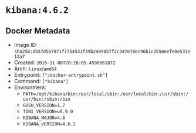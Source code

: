 # `kibana:4.6.2`

## Docker Metadata

- Image ID: `sha256:8b57d567071f7754531f39b2499857f2c347e78ec96b1c3550eefe0e531e13a7`
- Created: `2016-11-08T20:26:05.459886187Z`
- Arch: `linux`/`amd64`
- Entrypoint: `["/docker-entrypoint.sh"]`
- Command: `["kibana"]`
- Environment:
  - `PATH=/opt/kibana/bin:/usr/local/sbin:/usr/local/bin:/usr/sbin:/usr/bin:/sbin:/bin`
  - `GOSU_VERSION=1.7`
  - `TINI_VERSION=v0.9.0`
  - `KIBANA_MAJOR=4.6`
  - `KIBANA_VERSION=4.6.2`
